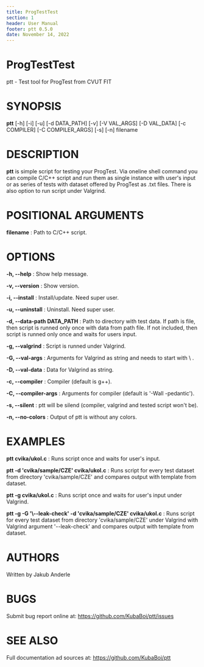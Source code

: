 ```yaml
---
title: ProgTestTest
section: 1
header: User Manual
footer: ptt 0.5.0
date: November 14, 2022
---
```


# ProgTestTest
ptt - Test tool for ProgTest from CVUT FIT

# SYNOPSIS
**ptt** [-h] [-i] [-u] [-d DATA_PATH] [-v] [-V VAL_ARGS] [-D VAL_DATA] [-c COMPILER] [-C COMPILER_ARGS] [-s] [-n] filename

# DESCRIPTION
**ptt** is simple script for testing your ProgTest. Via oneline shell command you can compile C/C++ script and run them as single instance with user's input or as series of tests with dataset offered by ProgTest as .txt files. There is also option to run script under Valgrind.

# POSITIONAL ARGUMENTS
**filename**
: Path to C/C++ script.

# OPTIONS
**-h, --help**
: Show help message.

**-v, --version**
: Show version.

**-i, --install**
: Install/update. Need super user.

**-u, --uninstall**
: Uninstall. Need super user.

**-d, --data-path DATA_PATH** 
: Path to directory with test data. If path is file, then script is runned only once with data from path file. If not included, then script is runned only once and waits for users input.

**-g, --valgrind**
: Script is runned under Valgrind.

**-G, --val-args**
: Arguments for Valgrind as string and needs to start with \ .

**-D, --val-data**
: Data for Valgrind as string.

**-c, --compiler**
: Compiler (default is g++).

**-C, --compiler-args**
: Arguments for compiler (default is '-Wall -pedantic').

**-s, --silent**
: ptt will be silend (compiler, valgrind and tested script won't be).

**-n, --no-colors**
: Output of ptt is without any colors.

# EXAMPLES
**ptt cvika/ukol.c**
: Runs script once and waits for user's input.

**ptt -d 'cvika/sample/CZE' cvika/ukol.c**
: Runs script for every test dataset from directory 'cvika/sample/CZE' and compares output with template from dataset.

**ptt -g cvika/ukol.c**
: Runs script once and waits for user's input under Valgrind.

**ptt -g -G '\\--leak-check' -d 'cvika/sample/CZE' cvika/ukol.c**
: Runs script for every test dataset from directory 'cvika/sample/CZE' under Valgrind with Valgrind argument '--leak-check' and compares output with template from dataset.

# AUTHORS
Written by Jakub Anderle

# BUGS
Submit bug report online at: <https://github.com/KubaBoi/ptt/issues>

# SEE ALSO
Full documentation ad sources at: <https://github.com/KubaBoi/ptt>
